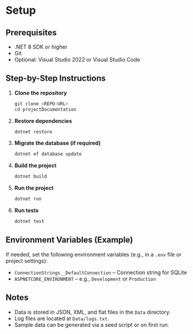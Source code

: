 # Setup

## Prerequisites

- .NET 8 SDK or higher
- Git
- Optional: Visual Studio 2022 or Visual Studio Code

## Step-by-Step Instructions

1. **Clone the repository**
   ```powershell
   git clone <REPO-URL>
   cd projectDocumentation
   ```
2. **Restore dependencies**
   ```powershell
   dotnet restore
   ```
3. **Migrate the database (if required)**
   ```powershell
   dotnet ef database update
   ```
4. **Build the project**
   ```powershell
   dotnet build
   ```
5. **Run the project**
   ```powershell
   dotnet run
   ```
6. **Run tests**
   ```powershell
   dotnet test
   ```

## Environment Variables (Example)

If needed, set the following environment variables (e.g., in a `.env` file or project settings):

- `ConnectionStrings__DefaultConnection` – Connection string for SQLite
- `ASPNETCORE_ENVIRONMENT` – e.g., `Development` or `Production`

## Notes

- Data is stored in JSON, XML, and flat files in the `Data` directory.
- Log files are located at `Data/logs.txt`.
- Sample data can be generated via a seed script or on first run.

